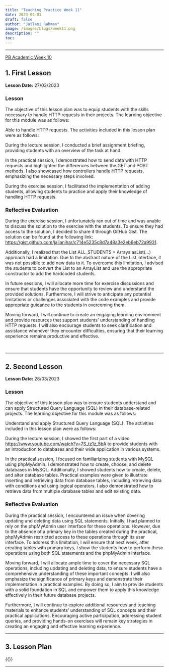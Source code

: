 ```yaml
---
title: "Teaching Practice Week 11"
date: 2023-04-01
draft: false
author: "Jailani Rahman"
image: /images/blogs/week11.png
description: ""
toc:
---
```


---

<div class="h1"><u>PB Academic Week 10</u></div>

## 1. First Lesson

**Lesson Date:** 27/03/2023

### Lesson

The objective of this lesson plan was to equip students with the skills necessary to handle HTTP requests in their projects. The learning objective for this module was as follows:

Able to handle HTTP requests.
The activities included in this lesson plan were as follows:

During the lecture session, I conducted a brief assignment briefing, providing students with an overview of the task at hand.

In the practical session, I demonstrated how to send data with HTTP requests and highlighted the differences between the GET and POST methods. I also showcased how controllers handle HTTP requests, emphasizing the necessary steps involved.

During the exercise session, I facilitated the implementation of adding students, allowing students to practice and apply their knowledge of handling HTTP requests.

### Reflective Evaluation
During the exercise session, I unfortunately ran out of time and was unable to discuss the solution to the exercise with the students. To ensure they had access to the solution, I decided to share it through GitHub Gist. The solution can be found at the following link: https://gist.github.com/jailanihar/c714e5235c8d7a48a3e2eb6eb72a9931.

Additionally, I realized that the List<Student> ALL_STUDENTS = Arrays.asList(...) approach had a limitation. Due to the abstract nature of the List interface, it was not possible to add new data to it. To overcome this limitation, I advised the students to convert the List to an ArrayList and use the appropriate constructor to add the hardcoded students.

In future sessions, I will allocate more time for exercise discussions and ensure that students have the opportunity to review and understand the provided solutions. Furthermore, I will strive to anticipate any potential limitations or challenges associated with the code examples and provide appropriate guidance to the students in overcoming them.

Moving forward, I will continue to create an engaging learning environment and provide resources that support students' understanding of handling HTTP requests. I will also encourage students to seek clarification and assistance whenever they encounter difficulties, ensuring that their learning experience remains productive and effective.

<br>

---
  
## 2. Second Lesson

**Lesson Date:** 28/03/2023
  
### Lesson

The objective of this lesson plan was to ensure students understand and can apply Structured Query Language (SQL) in their database-related projects. The learning objective for this module was as follows:

Understand and apply Structured Query Language (SQL).
The activities included in this lesson plan were as follows:

During the lecture session, I showed the first part of a video https://www.youtube.com/watch?v=7S_tz1z_5bA to provide students with an introduction to databases and their wide application in various systems.

In the practical session, I focused on familiarizing students with MySQL using phpMyAdmin. I demonstrated how to create, choose, and delete databases in MySQL. Additionally, I showed students how to create, delete, and alter database tables. Practical examples were given to illustrate inserting and retrieving data from database tables, including retrieving data with conditions and using logical operators. I also demonstrated how to retrieve data from multiple database tables and edit existing data.

### Reflective Evaluation
During the practical session, I encountered an issue when covering updating and deleting data using SQL statements. Initially, I had planned to rely on the phpMyAdmin user interface for these operations. However, due to the absence of a primary key in the tables created during the practical, phpMyAdmin restricted access to these operations through its user interface. To address this limitation, I will ensure that next week, after creating tables with primary keys, I show the students how to perform these operations using both SQL statements and the phpMyAdmin interface.

Moving forward, I will allocate ample time to cover the necessary SQL operations, including updating and deleting data, to ensure students have a comprehensive understanding of these important concepts. I will also emphasize the significance of primary keys and demonstrate their implementation in practical examples. By doing so, I aim to provide students with a solid foundation in SQL and empower them to apply this knowledge effectively in their future database projects.

Furthermore, I will continue to explore additional resources and teaching materials to enhance students' understanding of SQL concepts and their practical applications. Encouraging active participation, addressing student queries, and providing hands-on exercises will remain key strategies in creating an engaging and effective learning experience.

---

## 3. Lesson Plan
{{<embed-pdf url="../resources/NEP_LP_S2_23_WK10_MJA.pdf">}}

---